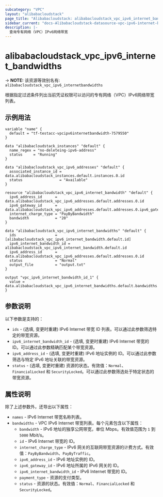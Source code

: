 ```yaml
---
subcategory: "VPC"
layout: "alibabacloudstack"
page_title: "Alibabacloudstack: alibabacloudstack_vpc_ipv6_internet_bandwidths"
sidebar_current: "docs-Alibabacloudstack-datasource-vpc-ipv6-internet-bandwidths"
description: |- 
  查询专有网络（VPC）IPv6网络带宽
---
```


# alibabacloudstack_vpc_ipv6_internet_bandwidths
-> **NOTE:** 该资源等效别名有: `alibabacloudstack_vpc_ipv6_internetbandwidths`

根据指定过滤条件列出当前凭证权限可以访问的专有网络（VPC）IPv6网络带宽列表。

## 示例用法

```hcl
variable "name" {
  default = "tf-testacc-vpcipv6internetbandwidth-7579550"
}

data "alibabacloudstack_instances" "default" {
  name_regex = "no-deleteing-ipv6-address"
  status     = "Running"
}

data "alibabacloudstack_vpc_ipv6_addresses" "default" {
  associated_instance_id = data.alibabacloudstack_instances.default.instances.0.id
  status                 = "Available"
}

resource "alibabacloudstack_vpc_ipv6_internet_bandwidth" "default" {
  ipv6_address_id      = data.alibabacloudstack_vpc_ipv6_addresses.default.addresses.0.id
  ipv6_gateway_id      = data.alibabacloudstack_vpc_ipv6_addresses.default.addresses.0.ipv6_gateway_id
  internet_charge_type = "PayByBandwidth"
  bandwidth            = "20"
}

data "alibabacloudstack_vpc_ipv6_internet_bandwidths" "default" {
  ids                  = [alibabacloudstack_vpc_ipv6_internet_bandwidth.default.id]
  ipv6_internet_bandwidth_id = alibabacloudstack_vpc_ipv6_internet_bandwidth.default.id
  ipv6_address_id      = data.alibabacloudstack_vpc_ipv6_addresses.default.addresses.0.id
  status               = "Normal"
  output_file          = "output.txt"
}

output "vpc_ipv6_internet_bandwidth_id_1" {
  value = data.alibabacloudstack_vpc_ipv6_internet_bandwidths.default.bandwidths.0.id
}
```

## 参数说明

以下参数是支持的：

* `ids` - (选填, 变更时重建) IPv6 Internet 带宽 ID 列表。可以通过此参数筛选特定的带宽资源。
* `ipv6_internet_bandwidth_id` - (选填, 变更时重建) IPv6 Internet 带宽的 ID。可以通过此参数精确匹配某个带宽资源。
* `ipv6_address_id` - (选填, 变更时重建) IPv6 地址实例的 ID。可以通过此参数筛选与特定 IPv6 地址关联的带宽资源。
* `status` - (选填, 变更时重建) 资源的状态。有效值：`Normal`、`FinancialLocked` 和 `SecurityLocked`。可以通过此参数筛选处于特定状态的带宽资源。

## 属性说明

除了上述参数外，还导出以下属性：

* `names` - IPv6 Internet 带宽名称列表。
* `bandwidths` - VPC IPv6 Internet 带宽列表。每个元素包含以下属性：
  * `bandwidth` - IPv6 地址的独享公网带宽，单位 Mbps。有效值范围为 `1` 到 `5000` Mbit/s。
  * `id` - IPv6 Internet 带宽的 ID。
  * `internet_charge_type` - IPv6 网关的互联网带宽资源的计费方式。有效值：`PayByBandwidth`、`PayByTraffic`。
  * `ipv6_address_id` - IPv6 地址实例的 ID。
  * `ipv6_gateway_id` - IPv6 地址所属的 IPv6 网关的 ID。
  * `ipv6_internet_bandwidth_id` - IPv6 Internet 带宽的 ID。
  * `payment_type` - 资源的支付类型。
  * `status` - 资源的状态。有效值：`Normal`、`FinancialLocked` 和 `SecurityLocked`。